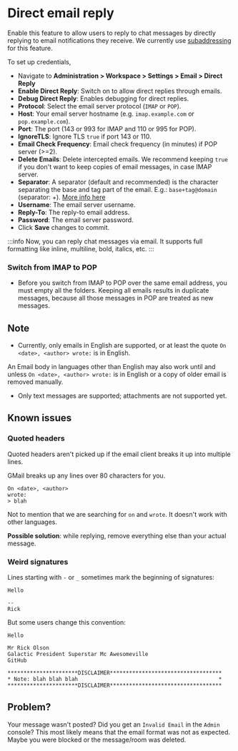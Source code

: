 # Direct email reply

Enable this feature to allow users to reply to chat messages by directly replying to email notifications they receive. We currently use [subaddressing](https://en.wikipedia.org/wiki/Email\_address#Subaddressing) for this feature.

To set up credentials,&#x20;

* Navigate to **Administration > Workspace > Settings > Email > Direct Reply**
* **Enable Direct Reply**: Switch on to allow direct replies through emails.
* **Debug Direct Reply**: Enables debugging for direct replies.
* **Protocol**: Select the email server protocol (`IMAP` or `POP`).
* **Host**: Your email server hostname (e.g. `imap.example.com` or `pop.example.com`).
* **Port**: The port (143 or 993 for IMAP and 110 or 995 for POP).
* **IgnoreTLS**: Ignore TLS `true` if port 143 or 110.
* **Email Check Frequency**: Email check frequency (in minutes) if POP server (>=2).
* **Delete Emails**: Delete intercepted emails. We recommend keeping `true` if you don't want to keep copies of email messages, in case IMAP server.
* **Separator**: A separator (default and recommended) is the character separating the base and tag part of the email. E.g.: `base+tag@domain` (separator: +). [More info here](https://en.wikipedia.org/wiki/Email\_address#Subaddressing)
* **Username**: The email server username.
* **Reply-To**: The reply-to email address.
* **Password**: The email server password.
* Click **Save** changes to commit.

:::info
Now, you can reply chat messages via email. It supports full formatting like inline, multiline, bold, italics, etc.
:::

### Switch from IMAP to POP

* Before you switch from IMAP to POP over the same email address, you must empty all the folders. Keeping all emails results in duplicate messages, because all those messages in POP are treated as new messages.

## Note

* Currently, only emails in English are supported, or at least the quote `On <date>, <author> wrote:` is in English.

An Email body in languages other than English may also work until and unless `On <date>, <author> wrote:` is in English or a copy of older email is removed manually.

* Only text messages are supported; attachments are not supported yet.

## Known issues

### Quoted headers

Quoted headers aren't picked up if the email client breaks it up into multiple lines.

GMail breaks up any lines over 80 characters for you.

```
On <date>, <author>
wrote:
> blah
```

Not to mention that we are searching for `on` and `wrote`. It doesn't work with other languages.

**Possible solution**: while replying, remove everything else than your actual message.

### Weird signatures

Lines starting with `-` or `_` sometimes mark the beginning of signatures:

```
Hello

--
Rick
```

But some users change this convention:

```
Hello

Mr Rick Olson
Galactic President Superstar Mc Awesomeville
GitHub

**********************DISCLAIMER***********************************
* Note: blah blah blah                                            *
**********************DISCLAIMER***********************************
```

## Problem?

Your message wasn't posted? Did you get an `Invalid Email` in the `Admin` console? This most likely means that the email format was not as expected. Maybe you were blocked or the message/room was deleted.
